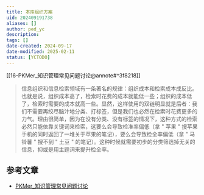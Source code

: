 ```yaml
---
title: 本库组织方案
uid: 202409191738
aliases: []
author: ped_yc
description: 
tags: []
date-created: 2024-09-17
date-modified: 2025-02-11
status: [YCTODO]
---
```


[[16-PKMer_知识管理常见问题讨论@annote#^3f8218]]

> 信息组织和信息检索领域有一条著名的规律：组织成本和检索成本成反比。也就是说，组织成本高了，检索时花费的成本就能低一些；组织的成本低了，检索时需要的成本就高一些。显然，这样使用的双链明显就是后者：我们不需要再绞尽脑汁地分类、打标签，但是我们也必然在检索时花费更多的力气。理由很简单，因为在没有分类、没有标签的情况下，这种方式的检索必然只能依靠关键词来检索，这要么会导致检准率偏低（拿 " 苹果 " 搜苹果手机的同时返回了一堆关于苹果的笔记），要么会导致检全率偏低（拿 " 马铃薯 " 搜不到 " 土豆 " 的笔记）。这种时候就需要初步的分类筛选掉无关的信息，抑或是用主题词来提升检全率。

## 参考文章

- [PKMer_知识管理常见问题讨论](https://pkmer.cn/Pkmer-Docs/02-%E7%9F%A5%E8%AF%86%E7%AE%A1%E7%90%86%E5%9F%BA%E7%A1%80/%E7%9F%A5%E8%AF%86%E7%AE%A1%E7%90%86%E5%B8%B8%E8%A7%81%E9%97%AE%E9%A2%98%E5%8F%82%E8%80%83/)

